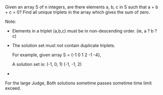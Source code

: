 Given an array S of n integers, are there elements a, b, c in S such that a + b + c = 0? Find all unique triplets in the array which gives the sum of zero.

Note:

* Elements in a triplet (a,b,c) must be in non-descending order. (ie, a ? b ? c)
* The solution set must not contain duplicate triplets.

    For example, given array S = {-1 0 1 2 -1 -4},

    A solution set is:
    (-1, 0, 1)
    (-1, -1, 2)

-

For the large Judge, Both solutions sometime passes sometime time limit exceed.